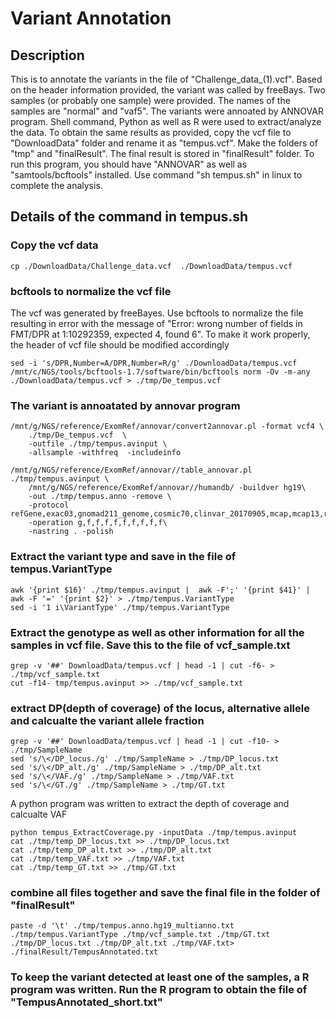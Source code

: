 # Variant Annotation

## Description
This is to annotate the variants in the file of "Challenge_data_(1).vcf". Based on the header information provided, the variant was called by freeBays. Two samples (or probably one sample) were provided. The names of the samples are "normal" and "vaf5". The variants were annoated by ANNOVAR program. Shell command, Python as well as R were used to extract/analyze the data. To obtain the same results as provided, copy the vcf file to "DownloadData" folder and rename it as "tempus.vcf". Make the folders of "tmp" and "finalResult". The final result is stored in "finalResult" folder. To run this program, you should have "ANNOVAR" as well as "samtools/bcftools" installed. Use command "sh tempus.sh" in linux to complete the analysis.  
 
## Details of the command in tempus.sh
### Copy the vcf data 
```
cp ./DownloadData/Challenge_data.vcf  ./DownloadData/tempus.vcf
```

### bcftools to normalize the vcf file
The vcf was generated by freeBayes. Use bcftools to normalize the file resulting in error with the message of "Error: wrong number of fields in FMT/DPR at 1:10292359, expected 4, found 6". To make it work properly, the header of vcf file should be modified accordingly
```
sed -i 's/DPR,Number=A/DPR,Number=R/g' ./DownloadData/tempus.vcf
/mnt/c/NGS/tools/bcftools-1.7/software/bin/bcftools norm -Ov -m-any ./DownloadData/tempus.vcf > ./tmp/De_tempus.vcf
```

### The variant is annoatated by annovar program
```
/mnt/g/NGS/reference/ExomRef/annovar/convert2annovar.pl -format vcf4 \
	./tmp/De_tempus.vcf  \
	-outfile ./tmp/tempus.avinput \
	-allsample -withfreq  -includeinfo

/mnt/g/NGS/reference/ExomRef/annovar//table_annovar.pl ./tmp/tempus.avinput \
	/mnt/g/NGS/reference/ExomRef/annovar//humandb/ -buildver hg19\
	-out ./tmp/tempus.anno -remove \
	-protocol refGene,exac03,gnomad211_genome,cosmic70,clinvar_20170905,mcap,mcap13,revel,dbscsnv11,dbnsfp33a\
	-operation g,f,f,f,f,f,f,f,f,f\
	-nastring . -polish	
```


### Extract the variant type and save in the file of tempus.VariantType
```
awk '{print $16}' ./tmp/tempus.avinput |  awk -F';' '{print $41}' | awk -F '=' '{print $2}' > ./tmp/tempus.VariantType
sed -i '1 i\VariantType' ./tmp/tempus.VariantType
```

### Extract the genotype as well as other information for all the samples in vcf file. Save this to the file of vcf_sample.txt
```
grep -v '##' DownloadData/tempus.vcf | head -1 | cut -f6- > ./tmp/vcf_sample.txt
cut -f14- tmp/tempus.avinput >> ./tmp/vcf_sample.txt
```

### extract DP(depth of coverage) of the locus, alternative allele and calcualte the variant allele fraction
```
grep -v '##' DownloadData/tempus.vcf | head -1 | cut -f10- > ./tmp/SampleName
sed 's/\</DP_locus./g' ./tmp/SampleName > ./tmp/DP_locus.txt
sed 's/\</DP_alt./g' ./tmp/SampleName > ./tmp/DP_alt.txt
sed 's/\</VAF./g' ./tmp/SampleName > ./tmp/VAF.txt
sed 's/\</GT./g' ./tmp/SampleName > ./tmp/GT.txt
```
A python program was written to extract the depth of coverage and calcualte VAF
```
python tempus_ExtractCoverage.py -inputData ./tmp/tempus.avinput
cat ./tmp/temp_DP_locus.txt >> ./tmp/DP_locus.txt
cat ./tmp/temp_DP_alt.txt >> ./tmp/DP_alt.txt
cat ./tmp/temp_VAF.txt >> ./tmp/VAF.txt
cat ./tmp/temp_GT.txt >> ./tmp/GT.txt
```

### combine all files together and save the final file in the folder of "finalResult"
```
paste -d '\t' ./tmp/tempus.anno.hg19_multianno.txt ./tmp/tempus.VariantType ./tmp/vcf_sample.txt ./tmp/GT.txt ./tmp/DP_locus.txt ./tmp/DP_alt.txt ./tmp/VAF.txt> ./finalResult/TempusAnnotated.txt
```

### To keep the variant detected at least one of the samples, a R program was written. Run the R program to obtain the file of "TempusAnnotated_short.txt"


